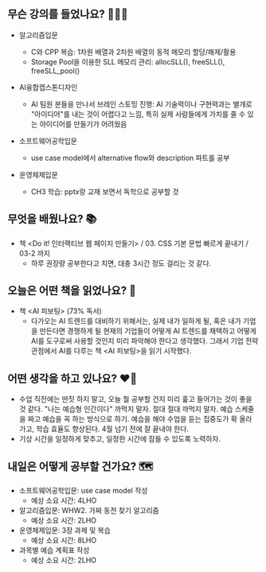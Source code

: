 ## 무슨 강의를 들었나요? 🧑🏻‍🏫
- 알고리즘입문
    - C와 CPP 복습: 1차원 배열과 2차원 배열의 동적 메모리 할당/해제/활용
    - Storage Pool을 이용한 SLL 메모리 관리: allocSLL(), freeSLL(), freeSLL_pool()

- AI융합캡스톤디자인
    - AI 팀원 분들을 만나서 브레인 스토밍 진행: AI 기술력이나 구현력과는 별개로 "아이디어"를 내는 것이 어렵다고 느낌, 특히 실제 사람들에게 가치를 줄 수 있는 아이디어를 만들기가 어려웠음

- 소프트웨어공학입문
    - use case model에서 alternative flow와 description 파트를 공부

- 운영체제입문
    - CH3 학습: pptx랑 교재 보면서 독학으로 공부할 것

## 무엇을 배웠나요? 📚
- 책 <Do it! 인터랙티브 웹 페이지 만들기> / 03. CSS 기본 문법 빠르게 끝내기 / 03-2 까지
    - 하루 권장량 공부한다고 치면, 대충 3시간 정도 걸리는 것 같다.

## 오늘은 어떤 책을 읽었나요? 📖
- 책 <AI 피보팅> (73% 독서)
    - 다가오는 AI 트렌드를 대비하기 위해서는, 실제 내가 일하게 될, 혹은 내가 기업을 만든다면 경쟁하게 될 현재의 기업들이 어떻게 AI 트렌드를 채택하고 어떻게 AI를 도구로써 사용할 것인지 미리 파악해야 한다고 생각했다. 그래서 기업 전략 관점에서 AI를 다루는 책 <AI 피보팅>을 읽기 시작했다.

## 어떤 생각을 하고 있나요? ❤️‍🔥
- 수업 직전에는 딴짓 하지 말고, 오늘 뭘 공부할 건지 미리 훑고 들어가는 것이 좋을 것 같다. "나는 예습형 인간이다" 까먹지 말자. 절대 절대 까먹지 말자. 예습 스케줄을 짜고 예습을 꼭 하는 방식으로 하기. 예습을 해야 수업을 듣는 집중도가 확 올라가고, 학습 효율도 향상된다. 4월 넘기 전에 잘 끝내야 한다.
- 기상 시간을 일정하게 맞추고, 일정한 시간에 잠들 수 있도록 노력하자.

## 내일은 어떻게 공부할 건가요? 🗺
- 소프트웨어공학입문: use case model 작성
    - 예상 소요 시간: 4LHO
- 알고리즘입문: WHW2. 가짜 동전 찾기 알고리즘
    - 예상 소요 시간: 2LHO
- 운영체제입문: 3장 과제 및 복습
    - 예상 소요 시간: 8LHO
- 과목별 예습 계획표 작성
    - 예상 소요 시간: 2LHO